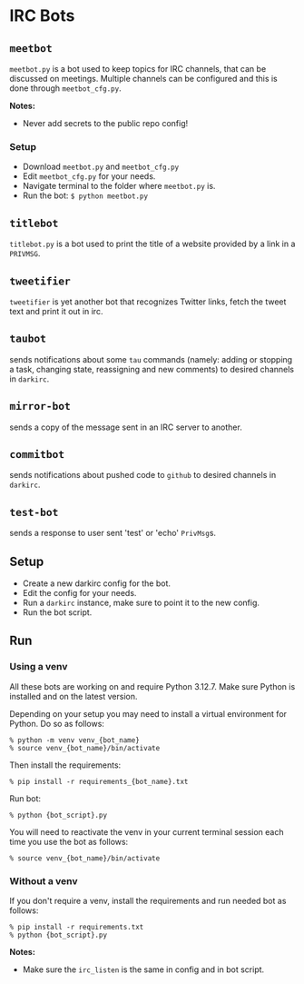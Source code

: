 IRC Bots
========

## `meetbot`

`meetbot.py` is a bot used to keep topics for IRC channels, that can
be discussed on meetings. Multiple channels can be configured and this
is done through `meetbot_cfg.py`.

**Notes:**
* Never add secrets to the public repo config!

### Setup

* Download `meetbot.py` and `meetbot_cfg.py` 
* Edit `meetbot_cfg.py` for your needs.
* Navigate terminal to the folder where `meetbot.py` is.
* Run the bot: `$ python meetbot.py`

## `titlebot`
`titlebot.py` is a bot used to print the title of a website provided by
a link in a `PRIVMSG`.

## `tweetifier`
`tweetifier` is yet another bot that recognizes Twitter links, fetch
the tweet text and print it out in irc.

## `taubot`
sends notifications about some `tau` commands (namely: adding or 
stopping a task, changing state, reassigning and new comments) to 
desired channels in `darkirc`. 

## `mirror-bot`
sends a copy of the message sent in an IRC server to another.

## `commitbot`
sends notifications about pushed code to `github` to desired channels 
in `darkirc`. 

## `test-bot`
sends a response to user sent 'test' or 'echo' `PrivMsg`s.

## Setup

* Create a new darkirc config for the bot.
* Edit the config for your needs.
* Run a `darkirc` instance, make sure to point it to the new config.
* Run the bot script.


## Run

### Using a venv

All these bots are working on and require Python 3.12.7. Make sure 
Python is installed and on the latest version.

Depending on your setup you may need to install a virtual environment
for Python. Do so as follows:

```shell
% python -m venv venv_{bot_name}
% source venv_{bot_name}/bin/activate
```

Then install the requirements:

```shell
% pip install -r requirements_{bot_name}.txt
```

Run bot:

```shell
% python {bot_script}.py
```

You will need to reactivate the venv in your current terminal session
each time you use the bot as follows:

```shell
% source venv_{bot_name}/bin/activate
```

### Without a venv

If you don't require a venv, install the requirements and run needed bot as follows:

```shell
% pip install -r requirements.txt
% python {bot_script}.py
```

**Notes:**
* Make sure the `irc_listen` is the same in config and in bot script.
